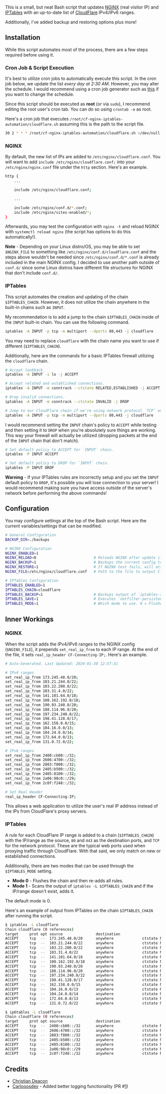 This is a small, but neat Bash script that updates [NGINX](https://www.nginx.com/) (real visitor IP) and [IPTables](https://en.wikipedia.org/wiki/Iptables) with an up-to-date list of [CloudFlare](https://www.cloudflare.com/) IPv4/IPv6 ranges.

Additionally, I've added backup and restoring options plus more!

## Installation
While this script automates most of the process, there are a few steps required before using it.

### Cron Job & Script Execution
It's best to utilize cron jobs to automatically execute this script. In the cron job below, we update the list *every day at 2:30 AM*. However, you may alter the schedule. I would recommend using a cron job generator such as [this](https://crontab.guru/) if you want to change the schedule.

Since this script should be executed as **root** (or via `sudo`), I recommend editing the root user's cron tab. You can do so using `crontab -e` as root.

Here's a cron job that executes `/root/cf-nginx-iptables-automation/cloudflare.sh` assuming this is the path to the script file.

```bash
30 2 * * * /root/cf-nginx-iptables-automation/cloudflare.sh >/dev/null 2>&1
```

### NGINX
By default, the new list of IPs are added to `/etc/nginx/cloudflare.conf`. You will want to add `include /etc/nginx/cloudflare.conf;` into your `/etc/nginx/nginx.conf` file under the `http` section. Here's an example.

```bash
http {
    ...

	include /etc/nginx/cloudflare.conf;

    ...

	include /etc/nginx/conf.d/*.conf;
	include /etc/nginx/sites-enabled/*;
}
```

Afterwards, you may test the configuration with `nginx -t` and reload NGINX with `systemctl reload nginx` (the script has options to do this automatically!).

**Note** - Depending on your Linux distro/OS, you may be able to set `$NGINX_FILE` to something like `/etc/nginx/conf.d/cloudflare.conf` and the steps above wouldn't be needed since `/etc/nginx/conf.d/*.conf` is already included in the main NGINX config. I decided to use another path outside of `conf.d/` since some Linux distros have different file structures for NGINX that don't include `conf.d/`.

### IPTables
This script automates the creation and updating of the chain `$IPTABLES_CHAIN`. However, it does not utilize the chain anywhere in the built-in chains such as `INPUT`.

My recommendation is to add a jump to the chain `$IPTABLES_CHAIN` inside of the `INPUT` built-in chain. You can use the following command.

```bash
iptables -A INPUT -p tcp -m multiport --dports 80,443 -j cloudflare
```

You may need to replace `cloudflare` with the chain name you want to use if different (`$IPTABLES_CHAIN`).

Additionally, here are the commands for a basic IPTables firewall utilizing the `cloudflare` chain.

```bash
# Accept lookback.
iptables -A INPUT -i lo -j ACCEPT

# Accept related and established connections.
iptables -A INPUT -m conntrack --ctstate RELATED,ESTABLISHED -j ACCEPT

# Drop invalid connections.
iptables -A INPUT -m conntrack --ctstate INVALID -j DROP

# Jump to our CloudFlare chain if we're using network protocol `TCP` on destination ports 80 and 443.
iptables -A INPUT -p tcp -m multiport --dports 80,443 -j cloudflare
```

I would recommend setting the `INPUT` chain's policy to `ACCEPT` while testing and then setting it to `DROP` when you're absolutely sure things are working. This way your firewall will actually be utilized (dropping packets at the end of the `INPUT` chain that don't match).

```bash
# Set default policy to ACCEPT for `INPUT` chain.
iptables -P INPUT ACCEPT

# Set default policy to DROP for `INPUT` chain.
iptables -P INPUT DROP
```

**Warning** - If your IPTables rules are incorrectly setup and you set the `INPUT` default policy to `DROP`, it's possible you will lose connection to your server! I would recommend making sure you have access outside of the server's network before performing the above commands!

## Configuration
You may configure settings at the top of the Bash script. Here are the current variables/settings that can be modified.

```bash
# General Configuration
BACKUP_DIR=./backups

# NGINX Configuration
NGINX_ENABLED=1
NGINX_RELOAD=0                          # Reloads NGINX after update if test is successful.
NGINX_BACKUP=1                          # Backups the current config to `$NGINX_BACKUP/nginx_$dateSimple.bak`.
NGINX_RESTORE=1                         # If NGINX test fails, will attempt to restore file. Make sure `$NGINX_BACKUP` is enabled!
NGINX_FILE=/etc/nginx/cloudflare.conf   # Path to the file to output CloudFlare configuration to. This should be the file included in your NGINX config.

# IPTables Configuration
IPTABLES_ENABLED=1
IPTABLES_CHAIN=cloudflare
IPTABLES_BACKUP=1                       # Backups output of `iptables-save` to `$BACKUPS_DIR/iptables_$dateSimple.bak`. 
IPTABLES_SAVE=1                         # Executes `netfilter-persistent save` when finished so rules are re-added on reboot. You must have the `iptables-persistent` package or something similar installed.
IPTABLES_MODE=1                         # Which mode to use. 0 = Flushes chain and re-adds all rules. > 0 = Scans output of `iptables -L <chain>` and if the IP range doesn't exist, adds it.
```

## Inner Workings
### NGINX
When the script adds the IPv4/IPv6 ranges to the NGINX config (`$NGINX_FILE`), it prepends `set_real_ip_from` to each IP range. At the end of the file, it sets `real_ip_header CF-Connecting-IP;`. Here's an example.

```bash
# Auto-Generated. Last Updated: 2024-01-30 12:57:31

# IPv4 ranges
set_real_ip_from 173.245.48.0/20;
set_real_ip_from 103.21.244.0/22;
set_real_ip_from 103.22.200.0/22;
set_real_ip_from 103.31.4.0/22;
set_real_ip_from 141.101.64.0/18;
set_real_ip_from 108.162.192.0/18;
set_real_ip_from 190.93.240.0/20;
set_real_ip_from 188.114.96.0/20;
set_real_ip_from 197.234.240.0/22;
set_real_ip_from 198.41.128.0/17;
set_real_ip_from 162.158.0.0/15;
set_real_ip_from 104.16.0.0/13;
set_real_ip_from 104.24.0.0/14;
set_real_ip_from 172.64.0.0/13;
set_real_ip_from 131.0.72.0/22;

# IPv6 ranges
set_real_ip_from 2400:cb00::/32;
set_real_ip_from 2606:4700::/32;
set_real_ip_from 2803:f800::/32;
set_real_ip_from 2405:b500::/32;
set_real_ip_from 2405:8100::/32;
set_real_ip_from 2a06:98c0::/29;
set_real_ip_from 2c0f:f248::/32;

# Set Real Header
real_ip_header CF-Connecting-IP;
```

This allows a web application to utilize the user's real IP address instead of the IPs from CloudFlare's proxy servers.

### IPTables
A rule for each CloudFlare IP range is added to a chain (`$IPTABLES_CHAIN`) with the IP/range as the source, `80` and `443` as the destination ports, and `TCP` for the network protocol. These are the typical web ports used when proxying traffic through CloudFlare. With that said, we only match on new or established connections.

Additionally, there are two modes that can be used through the `$IPTABLES_MODE` setting.

* **Mode 0** - Flushes the chain and then re-adds all rules.
* **Mode 1** - Scans the output of `iptables -L $IPTABLES_CHAIN` and if the IP/range doesn't exist, adds it.

The default mode is 0.

Here's an example of output from IPTables on the chain `$IPTABLES_CHAIN` after running the script.

```bash
$ iptables -L cloudflare
Chain cloudflare (0 references)
target     prot opt source               destination         
ACCEPT     tcp  --  173.245.48.0/20      anywhere             ctstate NEW,ESTABLISHED multiport dports http,https
ACCEPT     tcp  --  103.21.244.0/22      anywhere             ctstate NEW,ESTABLISHED multiport dports http,https
ACCEPT     tcp  --  103.22.200.0/22      anywhere             ctstate NEW,ESTABLISHED multiport dports http,https
ACCEPT     tcp  --  103.31.4.0/22        anywhere             ctstate NEW,ESTABLISHED multiport dports http,https
ACCEPT     tcp  --  141.101.64.0/18      anywhere             ctstate NEW,ESTABLISHED multiport dports http,https
ACCEPT     tcp  --  108.162.192.0/18     anywhere             ctstate NEW,ESTABLISHED multiport dports http,https
ACCEPT     tcp  --  190.93.240.0/20      anywhere             ctstate NEW,ESTABLISHED multiport dports http,https
ACCEPT     tcp  --  188.114.96.0/20      anywhere             ctstate NEW,ESTABLISHED multiport dports http,https
ACCEPT     tcp  --  197.234.240.0/22     anywhere             ctstate NEW,ESTABLISHED multiport dports http,https
ACCEPT     tcp  --  198.41.128.0/17      anywhere             ctstate NEW,ESTABLISHED multiport dports http,https
ACCEPT     tcp  --  162.158.0.0/15       anywhere             ctstate NEW,ESTABLISHED multiport dports http,https
ACCEPT     tcp  --  104.16.0.0/13        anywhere             ctstate NEW,ESTABLISHED multiport dports http,https
ACCEPT     tcp  --  104.24.0.0/14        anywhere             ctstate NEW,ESTABLISHED multiport dports http,https
ACCEPT     tcp  --  172.64.0.0/13        anywhere             ctstate NEW,ESTABLISHED multiport dports http,https
ACCEPT     tcp  --  131.0.72.0/22        anywhere             ctstate NEW,ESTABLISHED multiport dports http,https

$ ip6tables -L cloudflare
Chain cloudflare (0 references)
target     prot opt source               destination         
ACCEPT     tcp  --  2400:cb00::/32       anywhere             ctstate NEW,ESTABLISHED multiport dports http,https
ACCEPT     tcp  --  2606:4700::/32       anywhere             ctstate NEW,ESTABLISHED multiport dports http,https
ACCEPT     tcp  --  2803:f800::/32       anywhere             ctstate NEW,ESTABLISHED multiport dports http,https
ACCEPT     tcp  --  2405:b500::/32       anywhere             ctstate NEW,ESTABLISHED multiport dports http,https
ACCEPT     tcp  --  2405:8100::/32       anywhere             ctstate NEW,ESTABLISHED multiport dports http,https
ACCEPT     tcp  --  2a06:98c0::/29       anywhere             ctstate NEW,ESTABLISHED multiport dports http,https
ACCEPT     tcp  --  2c0f:f248::/32       anywhere             ctstate NEW,ESTABLISHED multiport dports http,https
```

## Credits
* [Christian Deacon](https://github.com/gamemann)
* [Carlooosdev](https://github.com/carlooosdev) - Added better logging functionality (PR #[1](https://github.com/gamemann/cf-nginx-iptables-automation/pull/1))